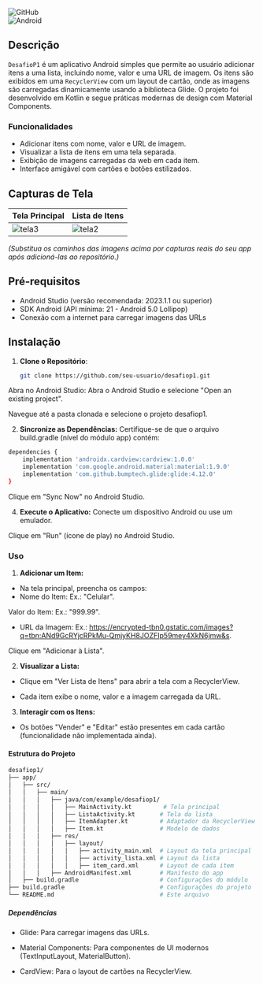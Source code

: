 ![GitHub](https://img.shields.io/github/license/seu-usuario/desafiop1)  
![Android](https://img.shields.io/badge/Plataforma-Android-green)




## Descrição

`DesafioP1` é um aplicativo Android simples que permite ao usuário adicionar itens a uma lista, incluindo nome, valor e uma URL de imagem. Os itens são exibidos em uma `RecyclerView` com um layout de cartão, onde as imagens são carregadas dinamicamente usando a biblioteca Glide. O projeto foi desenvolvido em Kotlin e segue práticas modernas de design com Material Components.

### Funcionalidades
- Adicionar itens com nome, valor e URL de imagem.
- Visualizar a lista de itens em uma tela separada.
- Exibição de imagens carregadas da web em cada item.
- Interface amigável com cartões e botões estilizados.

## Capturas de Tela

| Tela Principal | Lista de Itens |
|----------------|----------------|
| ![tela3](https://github.com/user-attachments/assets/0b03be6a-7680-4075-afd0-95616ed84a5d) | ![tela2](https://github.com/user-attachments/assets/94fb15c1-4bea-4256-92e4-30a0ffc690df) |

*(Substitua os caminhos das imagens acima por capturas reais do seu app após adicioná-las ao repositório.)*

## Pré-requisitos

- Android Studio (versão recomendada: 2023.1.1 ou superior)
- SDK Android (API mínima: 21 - Android 5.0 Lollipop)
- Conexão com a internet para carregar imagens das URLs

## Instalação

1. **Clone o Repositório**:
   ```bash
   git clone https://github.com/seu-usuario/desafiop1.git
   ```

Abra no Android Studio:
Abra o Android Studio e selecione "Open an existing project".

Navegue até a pasta clonada e selecione o projeto desafiop1.

2. **Sincronize as Dependências:**
Certifique-se de que o arquivo build.gradle (nível do módulo app) contém:
``` bash
dependencies {
    implementation 'androidx.cardview:cardview:1.0.0'
    implementation 'com.google.android.material:material:1.9.0'
    implementation 'com.github.bumptech.glide:glide:4.12.0'
}
```

Clique em "Sync Now" no Android Studio.

4. **Execute o Aplicativo:**
Conecte um dispositivo Android ou use um emulador.

Clique em "Run" (ícone de play) no Android Studio.


### Uso
1. **Adicionar um Item:**
- Na tela principal, preencha os campos:
- Nome do Item: Ex.: "Celular".

Valor do Item: Ex.: "999.99".

- URL da Imagem: Ex.: https://encrypted-tbn0.gstatic.com/images?q=tbn:ANd9GcRYjcRPkMu-QmjyKH8JOZFIp59mey4XkN6jmw&s.

Clique em "Adicionar à Lista".

2. **Visualizar a Lista:**
- Clique em "Ver Lista de Itens" para abrir a tela com a RecyclerView.

- Cada item exibe o nome, valor e a imagem carregada da URL.

3. **Interagir com os Itens:**
- Os botões "Vender" e "Editar" estão presentes em cada cartão (funcionalidade não implementada ainda).


#### Estrutura do Projeto

``` bash
desafiop1/
├── app/
│   ├── src/
│   │   ├── main/
│   │   │   ├── java/com/example/desafiop1/
│   │   │   │   ├── MainActivity.kt         # Tela principal
│   │   │   │   ├── ListaActivity.kt       # Tela da lista
│   │   │   │   ├── ItemAdapter.kt         # Adaptador da RecyclerView
│   │   │   │   ├── Item.kt                # Modelo de dados
│   │   │   ├── res/
│   │   │   │   ├── layout/
│   │   │   │   │   ├── activity_main.xml  # Layout da tela principal
│   │   │   │   │   ├── activity_lista.xml # Layout da lista
│   │   │   │   │   ├── item_card.xml      # Layout de cada item
│   │   │   ├── AndroidManifest.xml        # Manifesto do app
│   ├── build.gradle                       # Configurações do módulo
├── build.gradle                           # Configurações do projeto
└── README.md                              # Este arquivo

```

##### Dependências
- Glide: Para carregar imagens das URLs.

- Material Components: Para componentes de UI modernos (TextInputLayout, MaterialButton).

- CardView: Para o layout de cartões na RecyclerView.







   
